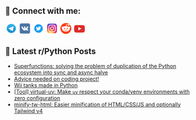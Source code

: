 ## 🔎 Connect with me:
[<img src="https://github.com/bullbesh/bullbesh/blob/main/images/Telegram.png" width="32" height="32" />](https://t.me/bullbesh)
[<img src="https://github.com/bullbesh/bullbesh/blob/main/images/VK.png" width="32" height="32" />](https://vk.com/bullbesh)
[<img src="https://github.com/bullbesh/bullbesh/blob/main/images/Twitter.png" width="32" height="32" />](https://twitter.com/bullbesh1)
[<img src="https://github.com/bullbesh/bullbesh/blob/main/images/Instagram.png" width="32" height="32" />](https://www.instagram.com/bullbesh)
[<img src="https://github.com/bullbesh/bullbesh/blob/main/images/Reddit.png" width="32" height="32" />](https://www.reddit.com/user/bullbesh)
[<img src="https://github.com/bullbesh/bullbesh/blob/main/images/YouTube.png" width="32" height="32" />](https://www.youtube.com/channel/UCtfjRs6uzgq5mfm8S06WTcg)

## 📕 Latest r/Python Posts
<!-- BLOG-POST-LIST:START -->
- [Superfunctions: solving the problem of duplication of the Python ecosystem into sync and async halve](https://www.reddit.com/r/Python/comments/1m6rzqv/superfunctions_solving_the_problem_of_duplication/)
- [Advice needed on coding project!](https://www.reddit.com/r/Python/comments/1m6ow2y/advice_needed_on_coding_project/)
- [Wii tanks made in Python](https://www.reddit.com/r/Python/comments/1m6lzvk/wii_tanks_made_in_python/)
- [[Tool] virtual-uv: Make `uv` respect your conda/venv environments with zero configuration](https://www.reddit.com/r/Python/comments/1m6jucz/tool_virtualuv_make_uv_respect_your_condavenv/)
- [minify-tw-html: Easier minification of HTML/CSS/JS and optionally Tailwind v4](https://www.reddit.com/r/Python/comments/1m6j9bs/minifytwhtml_easier_minification_of_htmlcssjs_and/)
<!-- BLOG-POST-LIST:END -->
